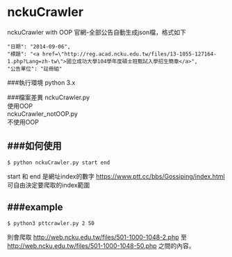 nckuCrawler
===========

nckuCrawler with OOP 官網-全部公告自動生成json檔，格式如下

    "日期": "2014-09-06",
    "標題": "<a href=\"http://reg.acad.ncku.edu.tw/files/13-1055-127164-1.php?Lang=zh-tw\">國立成功大學104學年度碩士班甄試入學招生簡章</a>",
    "公告單位": "註冊組"

###執行環境
python 3.x

###檔案差異
nckuCrawler.py  
使用OOP  
nckuCrawler_notOOP.py  
不使用OOP

###如何使用
--------------

    $ python nckuCrawler.py start end

start 和 end 是網址index的數字
https://www.ptt.cc/bbs/Gossiping/index.html
可自由決定要爬取的index範圍

###example
--------------

    $ python3 pttcrawler.py 2 50
    
則會爬取
http://web.ncku.edu.tw/files/501-1000-1048-2.php 至
http://web.ncku.edu.tw/files/501-1000-1048-50.php
之間的內容。
